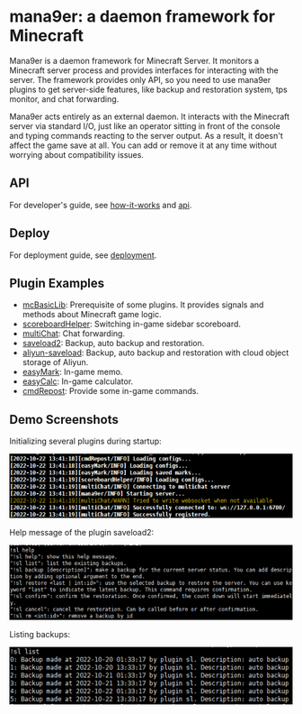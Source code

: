 # mana9er: a daemon framework for Minecraft
Mana9er is a daemon framework for Minecraft Server. It monitors a Minecraft server process and provides interfaces for interacting with the server. The framework provides only API, so you need to use mana9er plugins to get server-side features, like backup and restoration system, tps monitor, and chat forwarding.

Mana9er acts entirely as an external daemon. It interacts with the Minecraft server via standard I/O, just like an operator sitting in front of the console and typing commands reacting to the server output. As a result, it doesn't affect the game save at all. You can add or remove it at any time without worrying about compatibility issues.

## API

For developer's guide, see [how-it-works](https://github.com/mana9er/.github/blob/master/docs/en/how-it-works.md) and [api](https://github.com/mana9er/.github/blob/master/docs/en/api.md).

## Deploy

For deployment guide, see [deployment](https://github.com/mana9er/.github/blob/master/docs/en/deploy-mc.md).

## Plugin Examples

+ [mcBasicLib](https://github.com/mana9er/mc-mcBasicLib): Prerequisite of some plugins. It provides signals and methods about Minecraft game logic.
+ [scoreboardHelper](https://github.com/mana9er/mc-scoreboardHelper): Switching in-game sidebar scoreboard.
+ [multiChat](https://github.com/mana9er/mc-multiChat): Chat forwarding.
+ [saveload2](https://github.com/mana9er/mc-saveload2): Backup, auto backup and restoration.
+ [aliyun-saveload](https://github.com/mana9er/mc-aliyun-saveload): Backup, auto backup and restoration with cloud object storage of Aliyun.
+ [easyMark](https://github.com/mana9er/mc-easyMark): In-game memo.
+ [easyCalc](https://github.com/mana9er/mc-easyCalc): In-game calculator.
+ [cmdRepost](https://github.com/mana9er/mc-cmdRepost): Provide some in-game commands.

## Demo Screenshots

Initializing several plugins during startup:

![](https://github.com/mana9er/.github/blob/master/docs/img/startup.png?raw=true)

Help message of the plugin saveload2:

![](https://github.com/mana9er/.github/blob/master/docs/img/sl_help.png?raw=true)

Listing backups:

![](https://github.com/mana9er/.github/blob/master/docs/img/sl_list.png?raw=true)
